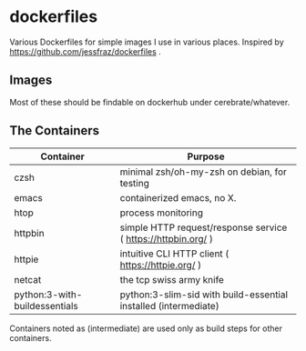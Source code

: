# dockerfiles

Various Dockerfiles for simple images I use in various places.
Inspired by https://github.com/jessfraz/dockerfiles .

## Images

Most of these should be findable on dockerhub under cerebrate/whatever.

## The Containers

| Container                     | Purpose                                                         |
|-------------------------------|-----------------------------------------------------------------|
| czsh                          | minimal zsh/oh-my-zsh on debian, for testing                    |
| emacs                         | containerized emacs, no X.                                      |
| htop                          | process monitoring                                              |
| httpbin                       | simple HTTP request/response service ( https://httpbin.org/ )   |
| httpie                        | intuitive CLI HTTP client ( https://httpie.org/ )               |
| netcat                        | the tcp swiss army knife                                        |
| python:3-with-buildessentials | python:3-slim-sid with build-essential installed (intermediate) |

Containers noted as (intermediate) are used only as build steps for other containers.

